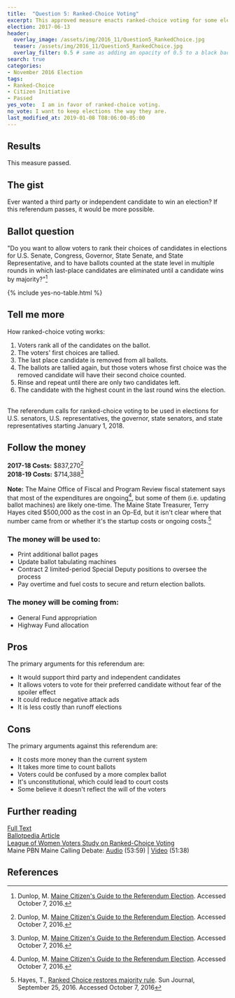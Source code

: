```yaml
---
title:  "Question 5: Ranked-Choice Voting"
excerpt: This approved measure enacts ranked-choice voting for some elections.
election: 2017-06-13
header:
  overlay_image: /assets/img/2016_11/Question5_RankedChoice.jpg
  teaser: /assets/img/2016_11/Question5_RankedChoice.jpg
  overlay_filter: 0.5 # same as adding an opacity of 0.5 to a black background
search: true
categories:
- November 2016 Election
tags:
- Ranked-Choice
- Citizen Initiative
- Passed
yes_vote:  I am in favor of ranked-choice voting.
no_vote: I want to keep elections the way they are.
last_modified_at: 2019-01-08 T08:06:00-05:00
---
```


## Results
This measure passed.

## The gist
Ever wanted a third party or independent candidate to win an election?  If this referendum passes, it would be more possible.

## Ballot question
"Do you want to allow voters to rank their choices of candidates in elections for U.S. Senate, Congress, Governor, State Senate, and State Representative, and to have ballots counted at the state level in multiple rounds in which last-place candidates are eliminated until a candidate wins by majority?"[^2]

{% include yes-no-table.html %}


## Tell me more
How ranked-choice voting works:

1. Voters rank all of the candidates on the ballot.
1. The voters' first choices are tallied.
1. The last place candidate is removed from all ballots.
1. The ballots are tallied again, but those voters whose first choice was the removed candidate will have their second choice counted.
1. Rinse and repeat until there are only two candidates left.
1. The candidate with the highest count in the last round wins the election.
<br>
The referendum calls for ranked-choice voting to be used in elections for U.S. senators, U.S. representatives, the governor, state senators, and state representatives starting January 1, 2018.

## Follow the money
**2017-18 Costs:** $837,270[^2]
<br>**2018-19 Costs:** $714,388[^2]
<br><br>
**Note:** The Maine Office of Fiscal and Program Review fiscal statement says that most of the expenditures are ongoing[^2], but some of them (i.e. updating ballot machines) are likely one-time.  The Maine State Treasurer, Terry Hayes cited $500,000 as the cost in an Op-Ed, but it isn't clear where that number came from or whether it's the startup costs or ongoing costs.[^3]

### The money will be used to:
* Print additional ballot pages
* Update ballot tabulating machines
* Contract 2 limited-period Special Deputy positions to oversee the process
* Pay overtime and fuel costs to secure and return election ballots.

### The money will be coming from:
* General Fund appropriation
* Highway Fund allocation

## Pros
The primary arguments for this referendum are:

* It would support third party and independent candidates
* It allows voters to vote for their preferred candidate without fear of the spoiler effect
* It could reduce negative attack ads
* It is less costly than runoff elections

## Cons
The primary arguments against this referendum are:
* It costs more money than the current system
* It takes more time to count ballots
* Voters could be confused by a more complex ballot
* It's unconstitutional, which could lead to court costs
* Some believe it doesn't reflect the will of the voters

## Further reading
[Full Text](http://www.lwvme.org/files/RCV_Statutory_Language.pdf)
<br>[Ballotpedia Article](https://ballotpedia.org/Maine_Ranked_Choice_Voting_Initiative,_Question_5_(2016))
<br>[League of Women Voters Study on Ranked-Choice Voting](http://www.lwvme.org/files/lwvmeIRV.pdf)
<br>Maine PBN Maine Calling Debate: [Audio](http://mainepublic.org/post/debate-ballot-question-5) (53:59) | [Video](http://video.mainepublic.org/video/2365879912/) (51:38)

## References
[^1]: Ballotpedia State Desk. [Maine Ranked Choice Voting Initiative, Question 5 (2016)](https://ballotpedia.org/Maine_Ranked_Choice_Voting_Initiative,_Question_5_(2016)). Ballotpedia.  Accessed October 7, 2016.

[^2]: Dunlop, M. [Maine Citizen's Guide to the Referendum Election](http://www.state.me.us/sos/cec/elec/upcoming/citizensguide2016.pdf). Accessed October 7, 2016.

[^3]: Hayes, T., [Ranked Choice restores majority rule](http://www.sunjournal.com/news/columns-analysis/2016/09/25/ranked-choice-restores-majority-rule/1997089).  Sun Journal, September 25, 2016.  Accessed October 7, 2016

[^4]: Maine PBN.  [Debate: Ballot Question 5](http://mainepublic.org/post/debate-ballot-question-5).  Maine Calling.  Accessed November 7, 2016.
